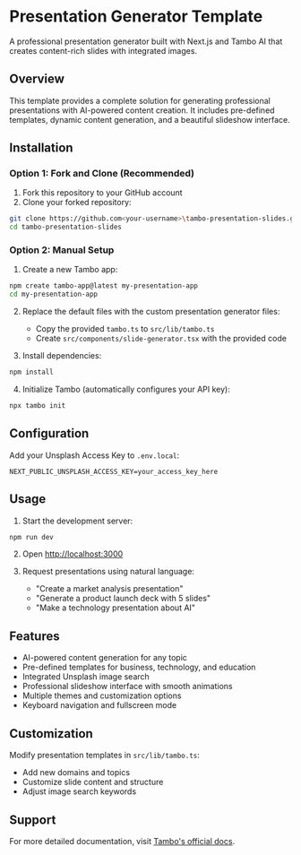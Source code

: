 # Presentation Generator Template

A professional presentation generator built with Next.js and Tambo AI that creates content-rich slides with integrated images.

## Overview

This template provides a complete solution for generating professional presentations with AI-powered content creation. It includes pre-defined templates, dynamic content generation, and a beautiful slideshow interface.

## Installation

### Option 1: Fork and Clone (Recommended)
1. Fork this repository to your GitHub account
2. Clone your forked repository:
```bash
git clone https://github.com<your-username>\tambo-presentation-slides.git
cd tambo-presentation-slides
```

### Option 2: Manual Setup
1. Create a new Tambo app:
```bash
npm create tambo-app@latest my-presentation-app
cd my-presentation-app
```

2. Replace the default files with the custom presentation generator files:
   - Copy the provided `tambo.ts` to `src/lib/tambo.ts`
   - Create `src/components/slide-generator.tsx` with the provided code

3. Install dependencies:
```bash
npm install
```

4. Initialize Tambo (automatically configures your API key):
```bash
npx tambo init
```

## Configuration

Add your Unsplash Access Key to `.env.local`:
```
NEXT_PUBLIC_UNSPLASH_ACCESS_KEY=your_access_key_here
```

## Usage

1. Start the development server:
```bash
npm run dev
```

2. Open [http://localhost:3000](http://localhost:3000)

3. Request presentations using natural language:
   - "Create a market analysis presentation"
   - "Generate a product launch deck with 5 slides"
   - "Make a technology presentation about AI"

## Features

- AI-powered content generation for any topic
- Pre-defined templates for business, technology, and education
- Integrated Unsplash image search
- Professional slideshow interface with smooth animations
- Multiple themes and customization options
- Keyboard navigation and fullscreen mode

## Customization

Modify presentation templates in `src/lib/tambo.ts`:
- Add new domains and topics
- Customize slide content and structure
- Adjust image search keywords

## Support

For more detailed documentation, visit [Tambo's official docs](https://docs.tambo.co).
